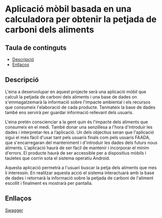 # Aplicació mòbil basada en una calculadora per obtenir la petjada de carboni dels aliments


## Taula de continguts
* [Descripció](#descripció)
* [Enllaços](#enllaços)
## Descripció

L'eina a desenvolupar en aquest projecte serà una aplicació mòbil que calculi la petjada de
carboni dels aliments i una base de dades on s'emmagatzemarà la informació sobre l'impacte
ambiental i els recursos que consumeix l'elaboració de cada producte. Tanmateix la base de
dades també ens servirà per guardar informació rellevant dels usuaris.

L'eina pretén conscienciar a la gent quin és l'impacte dels aliments que consumeix en el medi.
També donar una senzillesa a l'hora d'introduir les dades i interpretar-les a l’aplicació. Un dels
objectius seran que l'aplicació sigui el més fàcil d'usar tant pels usuaris finals com pels
usuaris FAADA, que s'encarregaran del manteniment i d'introduir les dades dels futurs nous
aliments. L'aplicació haurà de ser fàcil de mantenir i incorporar el mínim d'errors. El producte
haurà de ser accessible per a dispositius mòbils i tauletes que corrin sota el sistema operatiu
Android.

Aquesta aplicació permetrà a l'usuari buscar la petja dels aliments que mes li interessin. En
realitzar aquesta acció el sistema interactuarà amb la base de dades i retornarà la informació
sobre la petjada de carboni de l'aliment escollit i finalment es mostrarà per pantalla.

## Enllaços

[Swagger](https://app.swaggerhub.com/apis/catwrc/Provaswagger/1.0.0)